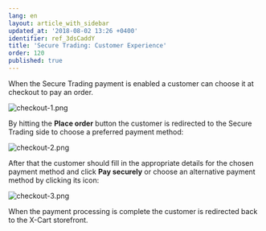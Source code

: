 ```yaml
---
lang: en
layout: article_with_sidebar
updated_at: '2018-08-02 13:26 +0400'
identifier: ref_3dsCaddY
title: 'Secure Trading: Customer Experience'
order: 120
published: true
---
```

When the Secure Trading payment is enabled a customer can choose it at checkout to pay an order. 

![checkout-1.png]({{site.baseurl}}/attachments/ref_3dsCaddY/checkout-1.png)

By hitting the **Place order** button the customer is redirected to the Secure Trading side to choose a preferred payment method:

![checkout-2.png]({{site.baseurl}}/attachments/ref_3dsCaddY/checkout-2.png)

After that the customer should fill in the appropriate details for the chosen payment method and click **Pay securely** or choose an alternative payment method by clicking its icon:

![checkout-3.png]({{site.baseurl}}/attachments/ref_3dsCaddY/checkout-3.png)

When the payment processing is complete the customer is redirected back to the X-Cart storefront.
